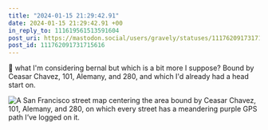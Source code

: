 ```yaml
---
title: "2024-01-15 21:29:42.91"
date: 2024-01-15 21:29:42.91 +00
in_reply_to: 111619561513591604
post_uri: https://mastodon.social/users/gravely/statuses/111762091731715616
post_id: 111762091731715616
---
```

🏁 what I'm considering bernal but which is a bit more I suppose? Bound by Ceasar Chavez, 101, Alemany, and 280, and which I'd already had a head start on.


![A San Francisco street map centering the area bound by Ceasar Chavez, 101, Alemany, and 280, on which every street has a meandering purple GPS path I’ve logged on it. ](/images/111762091416980945.png)

